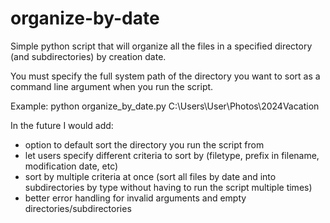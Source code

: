 # organize-by-date
Simple python script that will organize all the files in a specified directory (and subdirectories) by creation date.

You must specify the full system path of the directory you want to sort as a command line argument when you run the script.

Example: python organize_by_date.py C:\Users\User\Photos\2024Vacation

In the future I would add:
* option to default sort the directory you run the script from
* let users specify different criteria to sort by (filetype, prefix in filename, modification date, etc)
* sort by multiple criteria at once (sort all files by date and into subdirectories by type without having to run the script multiple times)
* better error handling for invalid arguments and empty directories/subdirectories
